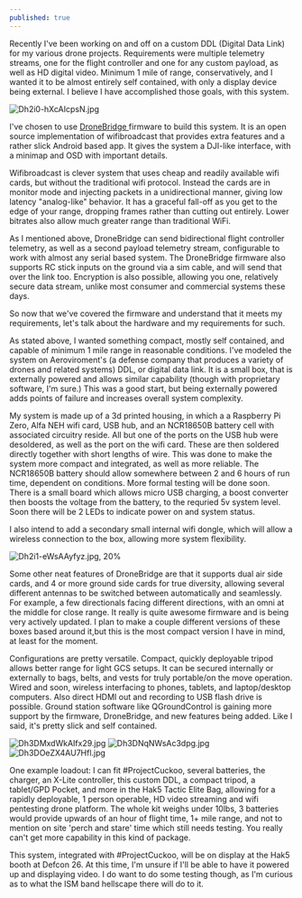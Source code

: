 ```yaml
---
published: true
---
```

Recently I've been working on and off on a custom DDL (Digital Data Link) for my various drone projects. Requirements were multiple telemetry streams, one for the flight controller and one for any custom payload, as well as  HD digital video. Minimum 1 mile of range, conservatively, and I wanted it to be almost entirely self contained, with only a display device being external. I believe I have accomplished those goals, with this system. 

![Dh2i0-hXcAIcpsN.jpg]({{site.baseurl}}/images/2018/7/Dh2i0-hXcAIcpsN.jpg)

I've chosen to use <a href="https://github.com/seeul8er/DroneBridge"> DroneBridge </a> firmware to build this system. It is an open source implementation of wifibroadcast that provides extra features and a rather slick Android based app. It gives the system a DJI-like interface, with a minimap and OSD with important details. 

Wifibroadcast is clever system that uses cheap and readily available wifi cards, but without the traditional wifi protocol. Instead the cards are in monitor mode and injecting packets in a unidirectional manner, giving low latency "analog-like" behavior. It has a graceful fall-off as you get to the edge of your range, dropping frames rather than cutting out entirely. Lower bitrates also allow much greater range than traditional WiFi. 

As I mentioned above, DroneBridge can send bidirectional flight controller telemetry, as well as a second payload telemetry stream, configurable to work with almost any serial based system. The DroneBridge firmware also supports RC stick inputs on the ground via a sim cable, and will send that over the link too. Encryption is also possible, allowing you one, relatively secure data stream, unlike most consumer and commercial systems these days.  

So now that we've covered the firmware and understand that it meets my requirements, let's talk about the hardware and my requirements for such. 

As stated above, I wanted something compact, mostly self contained, and capable of minimum 1 mile range in reasonable conditions. I've modeled the system on Aeroviroment's (a defense company that produces a variety of drones and related systems) DDL, or digital data link. It is a small box, that is externally powered and allows similar capability (though with proprietary software, I'm sure.) 
This was a good start, but being externally powered adds points of failure and increases overall system complexity. 

My system is made up of a 3d printed housing, in which a a Raspberry Pi Zero, Alfa NEH wifi card, USB hub, and an NCR18650B battery cell with associated circuitry reside. All but one of the ports on the USB hub were desoldered, as well as the port on the wifi card. These are then soldered directly together with  short lengths of wire. This was done to make the system more compact and integrated, as well as more reliable. The NCR18650B battery should allow somewhere between 2 and 6 hours of run time, dependent on conditions. More formal testing will be done soon. There is a small board which allows micro USB charging, a boost converter then boosts the voltage from the battery, to the requried 5v system level.  Soon there will be 2 LEDs to indicate power on and system status. 

I also intend to add a secondary small internal wifi dongle, which will allow a wireless connection to the box, allowing more system flexibility. 

![Dh2i1-eWsAAyfyz.jpg, 20%]({{site.baseurl}}/images/2018/7/Dh2i1-eWsAAyfyz.jpg)

Some other neat features of DroneBridge are that  it supports dual air side cards, and 4 or more ground side cards for true diversity, allowing several different antennas to be switched between automatically and seamlessly. For example, a few directionals facing different directions, with an omni at the middle for close range. It really is quite awesome firmware and is being very actively updated. I plan to make a couple different versions of these boxes based around it,but this is the most compact version I have in mind, at least for the moment.

Configurations are pretty versatile. Compact, quickly deployable tripod allows better range for light GCS setups. It can be secured internally or externally to bags, belts, and vests for truly portable/on the move operation. Wired and soon, wireless interfacing to phones, tablets, and laptop/desktop computers. Also direct HDMI out and recording to USB flash drive is possible. Ground station software like QGroundControl is gaining more support by the firmware, DroneBridge, and new features being added.
Like I said, it's pretty slick and self contained. 

![Dh3DMxdWkAIfx29.jpg]({{site.baseurl}}/_posts/Dh3DMxdWkAIfx29.jpg)
![Dh3DNqNWsAc3dpg.jpg]({{site.baseurl}}/_posts/Dh3DNqNWsAc3dpg.jpg)
![Dh3DOeZX4AU7Hfl.jpg]({{site.baseurl}}/_posts/Dh3DOeZX4AU7Hfl.jpg)


One example loadout: I can fit #ProjectCuckoo, several batteries, the charger, an X-Lite controller, this custom DDL, a compact tripod, a tablet/GPD Pocket, and more in the Hak5 Tactic Elite Bag, allowing for a rapidly deployable, 1 person operable, HD video streaming and wifi pentesting drone platform.
The whole kit weighs under 10lbs, 3 batteries would provide upwards of an hour of flight time, 1+ mile  range, and not to mention on site 'perch and stare' time which still needs testing.
You really can't get more capability in this kind of package. 

This system, integrated with #ProjectCuckoo, will be on display at the Hak5 booth at Defcon 26. At this time, I'm unsure if I'll be able to have it powered up and displaying video. I do want to do some testing though, as I'm curious as to what the ISM band hellscape there will do to it. 
